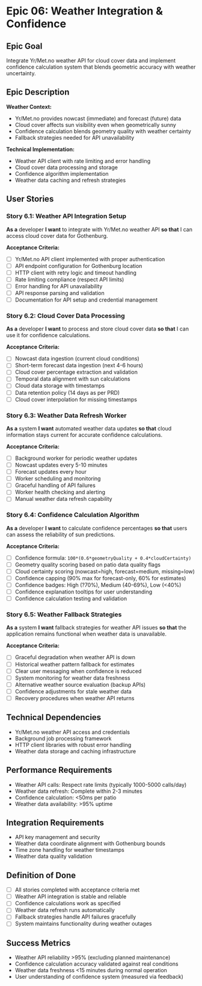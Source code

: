# Epic 06: Weather Integration & Confidence

## Epic Goal
Integrate Yr/Met.no weather API for cloud cover data and implement confidence calculation system that blends geometric accuracy with weather uncertainty.

## Epic Description

**Weather Context:**
- Yr/Met.no provides nowcast (immediate) and forecast (future) data
- Cloud cover affects sun visibility even when geometrically sunny
- Confidence calculation blends geometry quality with weather certainty
- Fallback strategies needed for API unavailability

**Technical Implementation:**
- Weather API client with rate limiting and error handling
- Cloud cover data processing and storage
- Confidence algorithm implementation
- Weather data caching and refresh strategies

## User Stories

### Story 6.1: Weather API Integration Setup
**As a** developer **I want** to integrate with Yr/Met.no weather API **so that** I can access cloud cover data for Gothenburg.

**Acceptance Criteria:**
- [ ] Yr/Met.no API client implemented with proper authentication
- [ ] API endpoint configuration for Gothenburg location
- [ ] HTTP client with retry logic and timeout handling
- [ ] Rate limiting compliance (respect API limits)
- [ ] Error handling for API unavailability
- [ ] API response parsing and validation
- [ ] Documentation for API setup and credential management

### Story 6.2: Cloud Cover Data Processing
**As a** developer **I want** to process and store cloud cover data **so that** I can use it for confidence calculations.

**Acceptance Criteria:**
- [ ] Nowcast data ingestion (current cloud conditions)
- [ ] Short-term forecast data ingestion (next 4-6 hours)
- [ ] Cloud cover percentage extraction and validation
- [ ] Temporal data alignment with sun calculations
- [ ] Cloud data storage with timestamps
- [ ] Data retention policy (14 days as per PRD)
- [ ] Cloud cover interpolation for missing timestamps

### Story 6.3: Weather Data Refresh Worker
**As a** system **I want** automated weather data updates **so that** cloud information stays current for accurate confidence calculations.

**Acceptance Criteria:**
- [ ] Background worker for periodic weather updates
- [ ] Nowcast updates every 5-10 minutes
- [ ] Forecast updates every hour
- [ ] Worker scheduling and monitoring
- [ ] Graceful handling of API failures
- [ ] Worker health checking and alerting
- [ ] Manual weather data refresh capability

### Story 6.4: Confidence Calculation Algorithm
**As a** developer **I want** to calculate confidence percentages **so that** users can assess the reliability of sun predictions.

**Acceptance Criteria:**
- [ ] Confidence formula: `100*(0.6*geometryQuality + 0.4*cloudCertainty)`
- [ ] Geometry quality scoring based on patio data quality flags
- [ ] Cloud certainty scoring (nowcast=high, forecast=medium, missing=low)
- [ ] Confidence capping (90% max for forecast-only, 60% for estimates)
- [ ] Confidence badges: High (?70%), Medium (40-69%), Low (<40%)
- [ ] Confidence explanation tooltips for user understanding
- [ ] Confidence calculation testing and validation

### Story 6.5: Weather Fallback Strategies
**As a** system **I want** fallback strategies for weather API issues **so that** the application remains functional when weather data is unavailable.

**Acceptance Criteria:**
- [ ] Graceful degradation when weather API is down
- [ ] Historical weather pattern fallback for estimates
- [ ] Clear user messaging when confidence is reduced
- [ ] System monitoring for weather data freshness
- [ ] Alternative weather source evaluation (backup APIs)
- [ ] Confidence adjustments for stale weather data
- [ ] Recovery procedures when weather API returns

## Technical Dependencies
- Yr/Met.no weather API access and credentials
- Background job processing framework
- HTTP client libraries with robust error handling
- Weather data storage and caching infrastructure

## Performance Requirements
- Weather API calls: Respect rate limits (typically 1000-5000 calls/day)
- Weather data refresh: Complete within 2-3 minutes
- Confidence calculation: <50ms per patio
- Weather data availability: >95% uptime

## Integration Requirements
- API key management and security
- Weather data coordinate alignment with Gothenburg bounds
- Time zone handling for weather timestamps
- Weather data quality validation

## Definition of Done
- [ ] All stories completed with acceptance criteria met
- [ ] Weather API integration is stable and reliable
- [ ] Confidence calculations work as specified
- [ ] Weather data refresh runs automatically
- [ ] Fallback strategies handle API failures gracefully
- [ ] System maintains functionality during weather outages

## Success Metrics
- Weather API reliability >95% (excluding planned maintenance)
- Confidence calculation accuracy validated against real conditions
- Weather data freshness <15 minutes during normal operation
- User understanding of confidence system (measured via feedback)